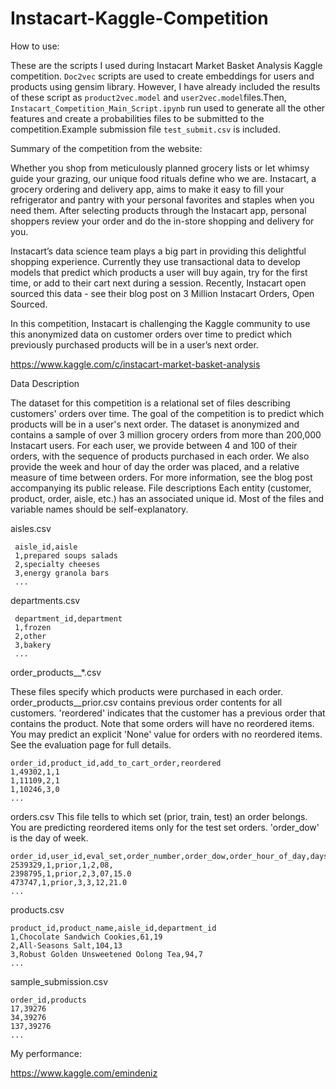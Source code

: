 # Instacart-Kaggle-Competition

How to use:

These are the scripts I used during Instacart Market Basket Analysis Kaggle competition. `Doc2vec` scripts are used to create embeddings for users and products using gensim library. However, I have already included the results of these script as `product2vec.model` and `user2vec.model`files.Then, `Instacart_Competition_Main_Script.ipynb` run used to generate all the other features and create a probabilities files to be submitted to the competition.Example submission file `test_submit.csv` is included.


Summary of the competition from the website:

Whether you shop from meticulously planned grocery lists or let whimsy guide your grazing, our unique food rituals define who we are. Instacart, a grocery ordering and delivery app, aims to make it easy to fill your refrigerator and pantry with your personal favorites and staples when you need them. After selecting products through the Instacart app, personal shoppers review your order and do the in-store shopping and delivery for you.

Instacart’s data science team plays a big part in providing this delightful shopping experience. Currently they use transactional data to develop models that predict which products a user will buy again, try for the first time, or add to their cart next during a session. Recently, Instacart open sourced this data - see their blog post on 3 Million Instacart Orders, Open Sourced.

In this competition, Instacart is challenging the Kaggle community to use this anonymized data on customer orders over time to predict which previously purchased products will be in a user’s next order.


https://www.kaggle.com/c/instacart-market-basket-analysis

Data Description

The dataset for this competition is a relational set of files describing customers' orders over time. The goal of the competition is to predict which products will be in a user's next order. The dataset is anonymized and contains a sample of over 3 million grocery orders from more than 200,000 Instacart users. For each user, we provide between 4 and 100 of their orders, with the sequence of products purchased in each order. We also provide the week and hour of day the order was placed, and a relative measure of time between orders. For more information, see the blog post accompanying its public release.
File descriptions
Each entity (customer, product, order, aisle, etc.) has an associated unique id. Most of the files and variable names should be self-explanatory.


aisles.csv
```
 aisle_id,aisle  
 1,prepared soups salads  
 2,specialty cheeses  
 3,energy granola bars  
 ...
```
departments.csv
```
 department_id,department  
 1,frozen  
 2,other  
 3,bakery  
 ...
 ```
order_products__*.csv

These files specify which products were purchased in each order. order_products__prior.csv contains previous order contents for all customers. 'reordered' indicates that the customer has a previous order that contains the product. Note that some orders will have no reordered items. You may predict an explicit 'None' value for orders with no reordered items. See the evaluation page for full details.
 
 ```
 order_id,product_id,add_to_cart_order,reordered  
 1,49302,1,1  
 1,11109,2,1  
 1,10246,3,0  
 ... 
 ```
orders.csv
This file tells to which set (prior, train, test) an order belongs. You are predicting reordered items only for the test set orders. 'order_dow' is the day of week.
 ```
 order_id,user_id,eval_set,order_number,order_dow,order_hour_of_day,days_since_prior_order  
 2539329,1,prior,1,2,08,  
 2398795,1,prior,2,3,07,15.0  
 473747,1,prior,3,3,12,21.0  
 ...
```
products.csv
```
product_id,product_name,aisle_id,department_id
1,Chocolate Sandwich Cookies,61,19  
2,All-Seasons Salt,104,13  
3,Robust Golden Unsweetened Oolong Tea,94,7  
...
```
sample_submission.csv

```
order_id,products
17,39276  
34,39276  
137,39276  
...
```
My performance:

https://www.kaggle.com/emindeniz
